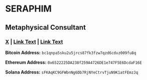 # SERAPHIM 

## Metaphysical Consultant

### [X](x.com/se2aphim) | [Link Text](URL) | [Link Text](URL)


**Bitcoin Address:**
`bc1qnpa5sku2u5jrcs87fk3fzw7qzd6cdvz009fu8q`

**Ethereum Address:**
`0x6522225DA238f259A4726DE1e747F5E6DcdaF16E`

**Solana Address:**
`sFKAqKC9GFWbnNg6Db7RjNYeCtrvTjuN9K1atFEmzJq`

